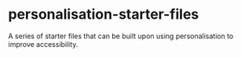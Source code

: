# personalisation-starter-files
A series of starter files that can be built upon using personalisation to improve accessibility.
